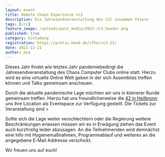 ```yaml
---
layout: event
title: Remote Chaos Experience rc3 
description: Die Jahresendveranstaltung des CCC zusammen feiern
tags: [ccc]
feature_image: /uploads/post_media/2021-rc3_header.png
published: true
category: Einladung
registration: https://pretix.hmnd.de/cfhn/rc3-21/
date: 2021-12-21
author: mia
---
```


Dieses Jahr findet wie letztes Jahr pandemiebedingt die Jahresendveranstaltung des Chaos Computer Clubs online statt.
Hierzu wird es eine virtuelle Online Welt geben in der sich Assemblies treffen können und Talks gemeinsam anschauen.

Durch die aktuelle pandemische Lage möchten wir uns in kleinerer Runde gemeinsam treffen. Hierzu hat uns freundlicherweise die [42 in Heilbronn](https://www.42heilbronn.de/) uns ihre Location als Eventspace zur Verfügung gestellt. Die Tickets zur Veranstaltung sind >

Sollte sich die Lage weiter verschlechtern oder die Regierung weitere Beschränkungen erlassen müssen wir es in Erwägung ziehen das Event auch kurzfristig leider abzusagen.
An die Teilnehmenden wird demnächst eine Info mit Hygienemaßnahmen, Programmablauf und weiteres an die angegebene E-Mail Addresse verschickt.

Wir freuen uns auf euch!
